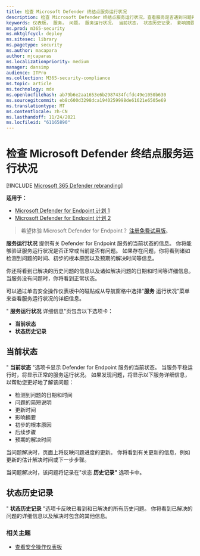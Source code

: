 ```yaml
---
title: 检查 Microsoft Defender 终结点服务运行状况
description: 检查 Microsoft Defender 终结点服务运行状况，查看服务是否遇到问题并查看之前已解决的问题。
keywords: 仪表板， 服务， 问题， 服务运行状况， 当前状态， 状态历史记录， 影响摘要， 初步的根本原因， 解决方案， 解决时间， 预计解决时间
ms.prod: m365-security
ms.mktglfcycl: deploy
ms.sitesec: library
ms.pagetype: security
ms.author: macapara
author: mjcaparas
ms.localizationpriority: medium
manager: dansimp
audience: ITPro
ms.collection: M365-security-compliance
ms.topic: article
ms.technology: mde
ms.openlocfilehash: ab79b6e2aa1653e6b2987434fcfdc49e1050b630
ms.sourcegitcommit: eb8c600d3298dca1940259998de61621e6505e69
ms.translationtype: MT
ms.contentlocale: zh-CN
ms.lasthandoff: 11/24/2021
ms.locfileid: "61165890"
---
```

# <a name="check-the-microsoft-defender-for-endpoint-service-health"></a>检查 Microsoft Defender 终结点服务运行状况

[!INCLUDE [Microsoft 365 Defender rebranding](../../includes/microsoft-defender.md)]


**适用于：**
- [Microsoft Defender for Endpoint 计划 1](https://go.microsoft.com/fwlink/?linkid=2154037)
- [Microsoft Defender for Endpoint 计划 2](https://go.microsoft.com/fwlink/?linkid=2154037)

> 希望体验 Microsoft Defender for Endpoint？ [注册免费试用版](https://signup.microsoft.com/create-account/signup?products=7f379fee-c4f9-4278-b0a1-e4c8c2fcdf7e&ru=https://aka.ms/MDEp2OpenTrial?ocid=docs-wdatp-servicestatus-abovefoldlink)。

**服务运行状况** 提供有关 Defender for Endpoint 服务的当前状态的信息。 你将能够验证服务运行状况是否正常或当前是否有问题。 如果存在问题，你将看到诸如检测到问题的时间、初步的根本原因以及预期的解决时间等信息。

你还将看到已解决的历史问题的信息以及诸如解决问题的日期和时间等详细信息。 当服务没有问题时，你将看到正常状态。

可以通过单击安全操作仪表板中的磁贴或从导航窗格中选择"**服务** 运行状况"菜单来查看服务运行状况的详细信息。 

" **服务运行状况** 详细信息"页包含以下选项卡：

- **当前状态**
- **状态历史记录**

## <a name="current-status"></a>当前状态

" **当前状态** "选项卡显示 Defender for Endpoint 服务的当前状态。 当服务平稳运行时，将显示正常的服务运行状况。 如果发现问题，将显示以下服务详细信息，以帮助您更好地了解该问题：

- 检测到问题的日期和时间
- 问题的简短说明
- 更新时间
- 影响摘要
- 初步的根本原因
- 后续步骤
- 预期的解决时间

当问题解决时，页面上将反映问题进度的更新。 你将看到有关更新的信息，例如更新的估计解决时间或下一步步骤。

当问题解决时，该问题将记录在"状态 **历史记录"** 选项卡中。

## <a name="status-history"></a>状态历史记录

" **状态历史记录** "选项卡反映已看到和已解决的所有历史问题。 你将看到已解决的问题的详细信息以及解决时包含的其他信息。

### <a name="related-topic"></a>相关主题

- [查看安全操作仪表板](security-operations-dashboard.md)
